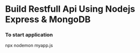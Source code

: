 # Build Restfull Api Using Nodejs Express & MongoDB


<h3>To start application</h3>
<p>npx nodemon myapp.js </p>